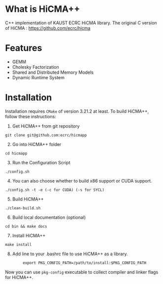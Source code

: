 # What is HiCMA++
C++ implementation of KAUST ECRC HiCMA library.
The original C version of HiCMA : https://github.com/ecrc/hicma

# Features
* GEMM 
* Cholesky Factorization
* Shared and Distributed Memory Models
* Dynamic Runtime System

# Installation

Installation requires `CMake` of version 3.21.2 at least. To build HiCMA++, follow these instructions:

1.  Get HiCMA++ from git repository
```
git clone git@github.com:ecrc/hicmapp
```

2.  Go into HiCMA++ folder
```
cd hicmapp
```

3.  Run the Configuration Script
```
./config.sh
```

4.  You can also choose whether to build x86 support or CUDA support.
```
./config.sh -t -e (-c for CUDA) (-s for SYCL)
```

5.  Build HiCMA++
```
./clean-build.sh
```

6.  Build local documentation (optional)
```
cd bin && make docs
```

7.  Install HiCMA++
```
make install
```
8. Add line to your .bashrc file to use HiCMA++ as a library.
```
        export PKG_CONFIG_PATH=/path/to/install:$PKG_CONFIG_PATH
```
    
Now you can use `pkg-config` executable to collect compiler and linker flags for HiCMA++.
